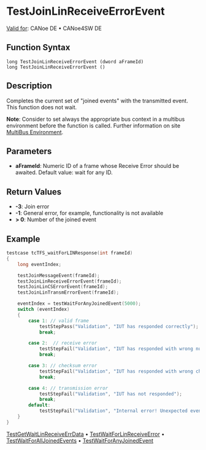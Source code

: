 # TestJoinLinReceiveErrorEvent

[Valid for](../../../Shared/FeatureAvailability.md): CANoe DE • CANoe4SW DE

## Function Syntax

```
long TestJoinLinReceiveErrorEvent (dword aFrameId)
long TestJoinLinReceiveErrorEvent ()
```

## Description

Completes the current set of "joined events" with the transmitted event. This function does not wait.

**Note**: Consider to set always the appropriate bus context in a multibus environment before the function is called. Further information on site [MultiBus Environment](../../../Shared/CAPL/General/TestMultiBusEnvironment.md).

## Parameters

- **aFrameId**: Numeric ID of a frame whose Receive Error should be awaited. Default value: wait for any ID.

## Return Values

- **-3**: Join error
- **-1**: General error, for example, functionality is not available
- **> 0**: Number of the joined event

## Example

```c
testcase tcTFS_waitForLINResponse(int frameId)
{
    long eventIndex;

    testJoinMessageEvent(frameId);
    testJoinLinReceiveErrorEvent(frameId);
    testJoinLinCSErrorEvent(frameId);
    testJoinLinTransmErrorEvent(frameId);

    eventIndex = testWaitForAnyJoinedEvent(5000);
    switch (eventIndex)
    {
        case 1: // valid frame
            testStepPass("Validation", "IUT has responded correctly");
            break;

        case 2:  // receive error
            testStepFail("Validation", "IUT has responded with wrong number of data bytes");
            break;

        case 3: // checksum error
            testStepFail("Validation", "IUT has responded with wrong checksum");
            break;

        case 4: // transmission error
            testStepFail("Validation", "IUT has not responded");
            break;
        default:
            testStepFail("Validation", "Internal error! Unexpected event (return code %d) on waiting for response", eventIndex);
    }
}
```

[TestGetWaitLinReceiveErrData](CAPLfunctionTestGetWaitLinReceiveErrData.md) • [TestWaitForLinReceiveError](CAPLfunctionTestWaitForLinReceiveError.md) • [TestWaitForAllJoinedEvents](CAPLfunctionTestWaitForAllJoinedEvents.md) • [TestWaitForAnyJoinedEvent](CAPLfunctionTestWaitForAnyJoinedEvent.md)
